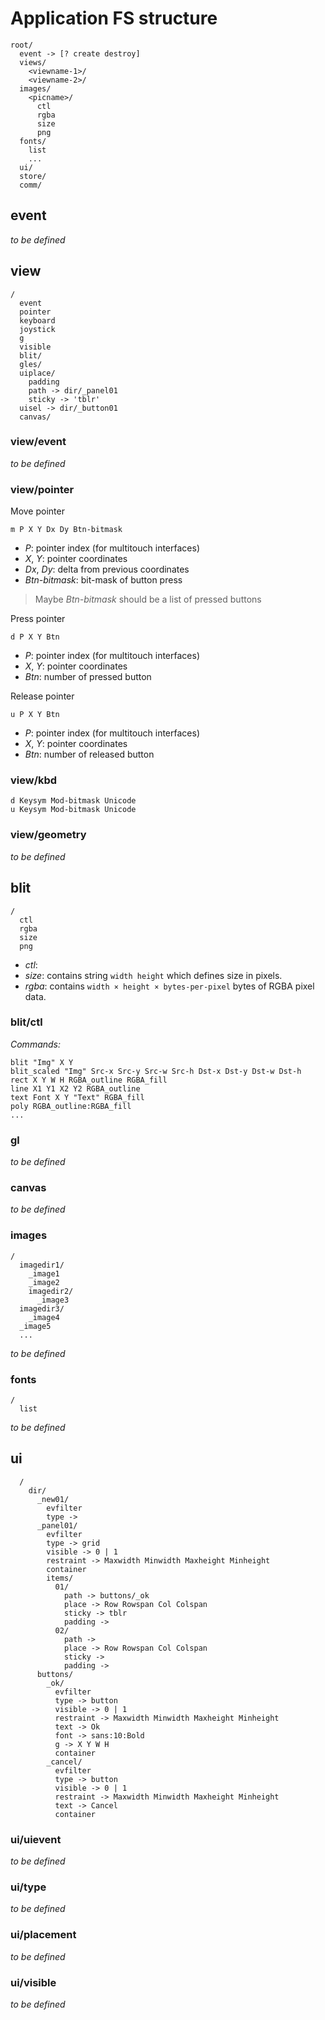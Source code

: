 # Application FS structure

    root/
      event -> [? create destroy]
      views/
        <viewname-1>/
        <viewname-2>/
      images/
        <picname>/
          ctl
          rgba
          size
          png
      fonts/
        list
        ...
      ui/
      store/
      comm/

## event

*to be defined*

## view
    /
      event
      pointer
      keyboard
      joystick
      g
      visible
      blit/
      gles/
      uiplace/
        padding
        path -> dir/_panel01
        sticky -> 'tblr'
      uisel -> dir/_button01
      canvas/

### view/event

*to be defined*

### view/pointer

Move pointer

    m P X Y Dx Dy Btn-bitmask

* _P_: pointer index (for multitouch interfaces)
* _X_, _Y_: pointer coordinates
* _Dx_, _Dy_: delta from previous coordinates
* _Btn-bitmask_: bit-mask of button press

> Maybe _Btn-bitmask_ should be a list of pressed buttons

Press pointer

    d P X Y Btn

* _P_: pointer index (for multitouch interfaces)
* _X_, _Y_: pointer coordinates
* _Btn_: number of pressed button

Release pointer

    u P X Y Btn

* _P_: pointer index (for multitouch interfaces)
* _X_, _Y_: pointer coordinates
* _Btn_: number of released button
  
### view/kbd

    d Keysym Mod-bitmask Unicode
    u Keysym Mod-bitmask Unicode

### view/geometry

*to be defined*

## blit

    /
      ctl
      rgba
      size
      png

- *ctl*:
- *size*: contains string `width height` which defines size in pixels.
- *rgba*: contains `width × height × bytes-per-pixel` bytes of RGBA pixel
          data.

### blit/ctl

*Commands:*

    blit "Img" X Y
    blit_scaled "Img" Src-x Src-y Src-w Src-h Dst-x Dst-y Dst-w Dst-h
    rect X Y W H RGBA_outline RGBA_fill
    line X1 Y1 X2 Y2 RGBA_outline
    text Font X Y "Text" RGBA_fill
    poly RGBA_outline:RGBA_fill
    ...

### gl

*to be defined*

### canvas

*to be defined*

### images

    /
      imagedir1/
        _image1
        _image2
        imagedir2/
          _image3
      imagedir3/
        _image4
      _image5
      ...

*to be defined*

### fonts

    /
      list

*to be defined*

## ui

      /
        dir/
          _new01/
            evfilter
            type ->
          _panel01/
            evfilter
            type -> grid
            visible -> 0 | 1
            restraint -> Maxwidth Minwidth Maxheight Minheight
            container
            items/
              01/
                path -> buttons/_ok
                place -> Row Rowspan Col Colspan
                sticky -> tblr
                padding ->
              02/
                path ->
                place -> Row Rowspan Col Colspan
                sticky ->
                padding ->
          buttons/
            _ok/
              evfilter
              type -> button
              visible -> 0 | 1
              restraint -> Maxwidth Minwidth Maxheight Minheight
              text -> Ok
              font -> sans:10:Bold
              g -> X Y W H
              container
            _cancel/
              evfilter
              type -> button
              visible -> 0 | 1
              restraint -> Maxwidth Minwidth Maxheight Minheight
              text -> Cancel
              container

### ui/uievent

*to be defined*

### ui/type

*to be defined*

### ui/placement

*to be defined*

### ui/visible

*to be defined*
